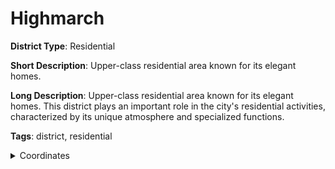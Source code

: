 # Highmarch

**District Type**: Residential

**Short Description**: Upper-class residential area known for its elegant homes.

**Long Description**: Upper-class residential area known for its elegant homes. This district plays an important role in the city's residential activities, characterized by its unique atmosphere and specialized functions.

**Tags**: district, residential

<details>
<summary>Coordinates</summary>



</details>
